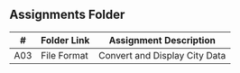 
##  Assignments Folder

|   #   | Folder Link | Assignment Description           |  
| :---: | ----------- | -------------------------------- |
|   A03 | File Format | Convert and Display City Data    |
